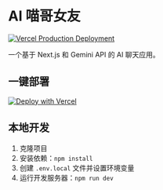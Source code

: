# AI 喵哥女友

[![Vercel Production Deployment](https://github.com/[YOUR_USERNAME]/ai-catgirl-chat/actions/workflows/vercel-deploy.yml/badge.svg)](https://github.com/[YOUR_USERNAME]/ai-catgirl-chat/actions/workflows/vercel-deploy.yml)

一个基于 Next.js 和 Gemini API 的 AI 聊天应用。

## 一键部署

[![Deploy with Vercel](https://vercel.com/button)](https://vercel.com/new/clone?repository-url=https%3A%2F%2Fgithub.com%2F[YOUR_USERNAME]%2Fai-catgirl-chat&env=NEXT_PUBLIC_GEMINI_API_KEY&envDescription=API%20Key%20for%20Gemini%20API&envLink=https%3A%2F%2Fmakersuite.google.com%2Fapp%2Fapikey&project-name=ai-catgirl-chat&repository-name=ai-catgirl-chat)

## 本地开发

1. 克隆项目
2. 安装依赖：`npm install`
3. 创建 `.env.local` 文件并设置环境变量
4. 运行开发服务器：`npm run dev` 
